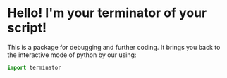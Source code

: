 # Hello! I'm your terminator of your script!
This is a package for debugging and further coding. It brings you back to the interactive mode of python by our using:
```python
import terminator
```
